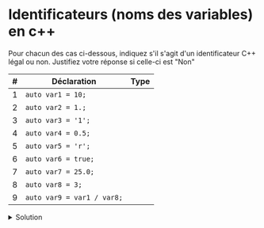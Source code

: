 # Identificateurs (noms des variables) en c++
Pour chacun des cas ci-dessous, indiquez s'il s'agit d'un identificateur C++ légal ou non. Justifiez votre réponse si celle-ci est "Non"

|  #  | Déclaration | Type |
| --- | -------------- | --------- |
| 1 | `auto var1 = 10;` | |
| 2 | `auto var2 = 1.;`  | |
| 3 | `auto var3 = '1';`  | |
| 4 | `auto var4 = 0.5;` | |
| 5 | `auto var5 = 'r';` | |
| 6 | `auto var6 = true;` | |
| 7 | `auto var7 = 25.0;` | |
| 8 | `auto var8 = 3;` | |
| 9 | `auto var9 = var1 / var8;` | |












<details>
<summary>Solution</summary>
|  #  | Déclaration | Type |
| --- | -------------- | --------- |
| 1 | `auto var1 = 10;` | int |
| 2 | `auto var2 = 1.;`  | double |
| 3 | `auto var3 = '1';`  | char |
| 4 | `auto var4 = 0.5;` | double |
| 5 | `auto var5 = 'r';` | char |
| 6 | `auto var6 = true;` | bool |
| 7 | `auto var7 = 25.0;` | double |
| 8 | `auto var8 = 3;` | int |
| 9 | `auto var9 = var1 / var8;` | int |


</details>